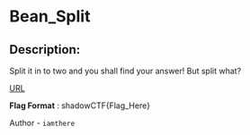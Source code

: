 
# Bean_Split
## Description:
Split it in to two and you shall find your answer! But split what?

[URL]( http://139.59.26.107:11115)

**Flag Format** : shadowCTF{Flag_Here}

Author - `iamthere`



